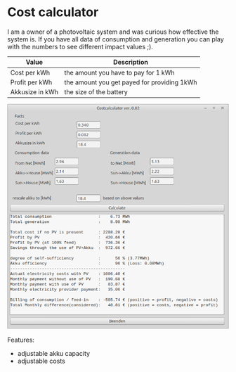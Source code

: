# Cost calculator

I am a owner of a photovoltaic system and was curious how effective the system is. If you have all data of consumption and generation you can play with the numbers to see different impact values ;).

| Value | Description |
| --- | --- |
| Cost per kWh | the amount you have to pay for 1 kWh
| Profit per kWh | the amount you get payed for providing 1kWh
| Akkusize in kWh | the size of the battery

![](preview.png)

Features:
- adjustable akku capacity
- adjustable costs
